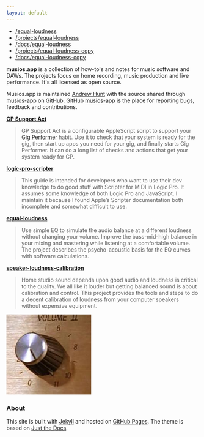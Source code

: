 ```yaml
---
layout: default
---
```


* [/equal-loudness](/equal-loudness)
* [/projects/equal-loudness](/projects/equal-loudness)
* [/docs/equal-loudness](/docs/equal-loudness)
* [/projects/equal-loudness-copy](/projects/equal-loudness-copy)
* [/docs/equal-loudness-copy](/docs/equal-loudness-copy)


**musios.app** is a collection of how-to's and notes for music software and DAWs. The projects focus on home recording, music production and live performance.  It's all licensed as open source.

Musios.app is maintained <a href='https://github.com/andrewjhunt'>Andrew Hunt</a> with the source shared through [musios-app](https://github.com/musios-app) on GitHub. GitHub [musios-app](https://github.com/musios-app) is the place for reporting bugs, feedback and contributions.


**[GP Support Act](https://musios.app/gp-support-act)**

> GP Support Act is a configurable AppleScript script to support your [Gig Performer](https://gigperformer.com) habit. Use it to check that your system is ready for the gig, then start up apps you need for your gig, and finally starts Gig Performer.  It can do a long list of checks and actions that get your system ready for GP.


**[logic-pro-scripter](https://andrewjhunt.github.io/logic-pro-scripter/)**

> This guide is intended for developers who want to use their dev knowledge to do good stuff with Scripter for MIDI in Logic Pro. It assumes some knowledge of both Logic Pro and JavaScript. I maintain it because I found Apple’s Scripter documentation both incomplete and somewhat difficult to use.

**[equal-loudness](https://musios.app/equal-loudness)**

> Use simple EQ to simulate the audio balance at a different loudness without changing your volume. Improve the bass-mid-high balance in your mixing and mastering while listening at a comfortable volume.  The project describes the psycho-acoustic basis for the EQ curves with software calculations.

**[speaker-loudness-calibration](https://musios.app/speaker-loudness-calibration)**

> Home studio sound depends upon good audio and loudness is critical to the quality. We all like it louder but getting balanced sound is about calibration and control. This project provides the tools and steps to do a decent calibration of loudness from your computer speakers without expensive equipment.

![Nigel Tufnel: "These go to eleven"](./images/volume11.jpg)

### About

This site is built with [Jekyll](https://jekyllrb.com) and hosted on [GitHub Pages](https://pages.github.com). The theme is based on [Just the Docs](https://pmarsceill.github.io/just-the-docs/).
